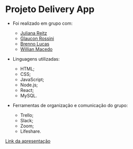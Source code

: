 # Projeto Delivery App

- Foi realizado em grupo com:
  - <a href="https://github.com/julianareitz">Juliana Reitz</a>
  - <a href="https://github.com/glaucon139rossini">Glaucon Rossini</a>
  - <a href="https://github.com/Brenno-Lucas">Brenno Lucas</a>
  - <a href="https://github.com/willian-macedo">Willian Macedo</a>
  
- Linguagens utilizadas:
  - HTML;
  - CSS;
  - JavaScript;
  - Node.js;
  - React;
  - MySQL.
  
- Ferramentas de organização e comunicação do grupo:
  - Trello;
  - Slack;
  - Zoom;
  - Lifeshare.
  
<a href="https://www.canva.com/design/DAFcz9fJ89c/c_VkYHzChmT-_0XqutVeHQ/view?utm_content=DAFcz9fJ89c&utm_campaign=designshare&utm_medium=link2&utm_source=sharebutton">Link da apresentação</a>
